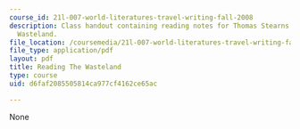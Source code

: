 ```yaml
---
course_id: 21l-007-world-literatures-travel-writing-fall-2008
description: Class handout containing reading notes for Thomas Stearns Eliot's The
  Wasteland.
file_location: /coursemedia/21l-007-world-literatures-travel-writing-fall-2008/d6faf2085505814ca977cf4162ce65ac_thewasteland_2.pdf
file_type: application/pdf
layout: pdf
title: Reading The Wasteland
type: course
uid: d6faf2085505814ca977cf4162ce65ac

---
```

None